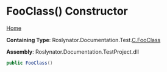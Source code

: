 <a name="_top"></a>

# FooClass\(\) Constructor

[Home](../../../../../../README.md#_top)

**Containing Type**: Roslynator\.Documentation\.Test\.[C.FooClass](../README.md#_top)

**Assembly**: Roslynator\.Documentation\.TestProject\.dll

```csharp
public FooClass()
```


